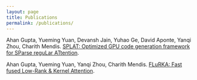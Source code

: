 ```yaml
---
layout: page
title: Publications
permalink: /publications/
---
```


Ahan Gupta, Yueming Yuan, Devansh Jain, Yuhao Ge, David Aponte, Yanqi Zhou, Charith Mendis. [SPLAT: Optimized GPU code generation framework for SParse reguLar ATtention](https://arxiv.org/abs/2407.16847).

Ahan Gupta, Yueming Yuan, Yanqi Zhou, Charith Mendis. [FLuRKA: Fast fused Low-Rank & Kernel Attention](https://arxiv.org/abs/2306.15799). 

